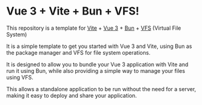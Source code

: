 # Vue 3 + Vite + Bun + VFS!

This repository is a template for [Vite](https://vitejs.dev/) + [Vue 3](https://vuejs.org/) + [Bun](https://bun.sh/) + [VFS](https://bun.sh/docs/api/vfs) (Virtual File System)

It is a simple template to get you started with Vue 3 and Vite, using Bun as the package manager and VFS for file system operations.

It is designed to allow you to bundle your Vue 3 application with Vite and run it using Bun, while also providing a simple way to manage your files using VFS.

This allows a standalone application to be run without the need for a server, making it easy to deploy and share your application.


